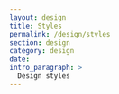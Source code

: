 ```yaml
---
layout: design
title: Styles
permalink: /design/styles
section: design
category: design
date:
intro_paragraph: >
  Design styles
---
```

